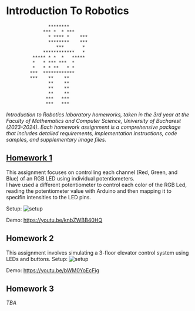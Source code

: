 # Introduction To Robotics 

                           
                    ********                                
                  *** *  * ***                              
                    * **** *    ***                         
                    ********    ***                         
                       ***       *                          
                  ************   *                          
              ***** * *  *   *****                          
              *   * *** ***  *                              
              *   * * **   * *                              
             ***  ************                              
             ***    **    **                                
                    **    **                                
                    **    **                                
                    **    **                                
                   ***   ***                                
                   ***   ***                                
                                                            
_Introduction to Robotics laboratory homeworks, taken in the 3rd year at the Faculty of Mathematics and Computer Science, University of Bucharest (2023-2024).
Each homework assignment is a comprehensive package that includes detailed requirements, implementation instructions, code samples, and supplementary image files._
  
## [Homework 1](https://github.com/AndriciucAndreeaCristina/IntroductionToRobotics/tree/main/RGB_LED_h1)
This assignment focuses on controlling each channel (Red, Green, and Blue) of  an  RGB  LED  using  individual  potentiometers.  
I have used a different potentiometer to control each color of the RGB Led, reading the potentiometer value with Arduino and then mapping it to specifin intensities to the LED pins.

Setup:
![setup](https://github.com/AndriciucAndreeaCristina/IntroductionToRobotics/assets/68044359/47a75023-532e-4695-98f9-9b0872d84482)

Demo:
https://youtu.be/knbZWBB40HQ

## Homework 2
This assignment involves simulating a 3-floor elevator control system using LEDs and buttons.
Setup:
![setup](https://github.com/AndriciucAndreeaCristina/IntroductionToRobotics/assets/68044359/61f4eaf6-157f-4928-8e11-576548da6bd9)

Demo:
https://youtu.be/bWM0YoEcFig

## Homework 3
_TBA_

                                                            
                                                            
                                                            
                                                            
                                                            
